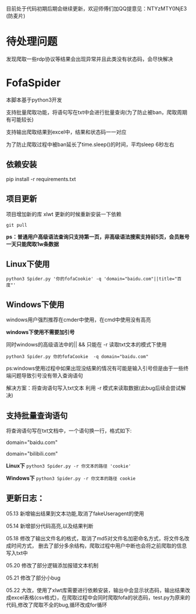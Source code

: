 目前处于代码初期后期会继续更新，欢迎师傅们加QQ提意见：NTYzMTY0NjE3 (防麦片)

# 待处理问题
发现爬取一些rdp协议等结果会出现异常并且此类没有状态码，会尽快解决

# FofaSpider

本脚本基于python3开发

支持批量爬取功能，将语句写在txt中会进行批量查询(为了防止被ban，爬取周期有可能较长)

支持输出爬取结果到excel中，结果和状态码一一对应

为了防止爬取过程中被ban延长了time.sleep()的时间，平均sleep 6秒左右

## 依赖安装

pip install -r requirements.txt

## 项目更新

项目增加新的库 xlwt 更新的时候重新安装一下依赖

`git pull`

**ps：普通用户高级语法查询只支持第一页，非高级语法搜索支持前5页，会员账号一天只能爬取1w条数据**

## Linux下使用

`python3 Spider.py '你的fofaCookie' -q 'domain="baidu.com"||title="百度"' `

## Windows下使用

windows用户强烈推荐在cmder中使用，在cmd中使用没有高亮

**windows下使用不需要加引号**

同时windows的高级语法中的|| && 只能在 -r 读取txt文本的模式下使用

`python3 Spider.py 你的fofaCookie  -q domain="baidu.com" `

ps:windows使用过程中如果出现没结果的情况有可能是输入引号但是由于一些终端问题导致引号没有带入查询语句

解决方案：将查询语句写入txt文本 利用 -r 模式来读取数据(此bug后续会尝试解决)

## 支持批量查询语句
将查询语句写在txt文档中，一个语句换一行，格式如下:

domain="baidu.com"

domain="bilibili.com"

**Linux下**
`python3 Spider.py -r 你文本的路径 'cookie'`

**Windows下**
`python3 Spider.py -r 你文本的路径 cookie`

## 更新日志：
05.13 新增输出结果到文本功能,取消了fakeUseragent的使用

05.14 新增部分代码高亮,以及结果判断

05.18 修改了输出文件名的格式，取消了md5对文件名加密命名方式，将文件名改成时间方式，
      删去了部分多余结构，爬取过程中用户中断也会将之前爬取的信息写入txt中
      
05.20 修改了部分逻辑添加报错文本机制

05.21 修改了部分小bug

05.22 大改，使用了xlwt库需要进行依赖安装，输出中会显示状态码，输出结果改成excel表格(csv格式)，在爬取过程中会同时爬取fofa的状态码，test.py为原来的代码,修改了爬取不全的bug,循环改成for循环


